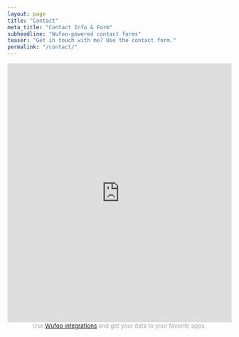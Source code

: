 ```yaml
---
layout: page
title: "Contact"
meta_title: "Contact Info & Form"
subheadline: "Wufoo-powered contact forms"
teaser: "Get in touch with me? Use the contact form."
permalink: "/contact/"
---
```


<iframe height="581"
        allowTransparency="true"
        frameborder="0"
        scrolling="no"
        style="width:100%;border:none"
        src="https://davidprush.wufoo.com/embed/z1slq6p219br6ui/">
    <a href="https://davidprush.wufoo.com/forms/z1slq6p219br6ui/">
    Fill out my Wufoo form!
    </a>
</iframe>
<div id="wuf-adv" style="font-family:inherit;font-size: small;color:#a7a7a7;text-align:center;display:block;">
    <span class="notranslate">
        Use <a href="http://www.wufoo.com/partners/">Wufoo integrations</a> and get your data to your favorite apps.
    </span>
</div>                          